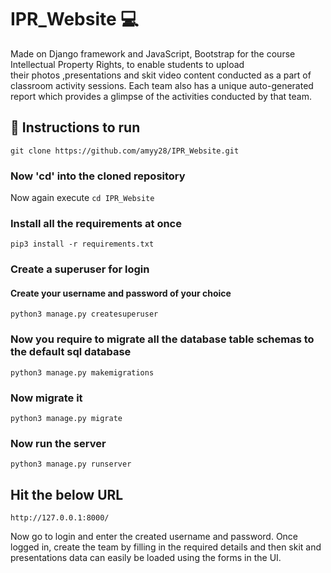 # IPR_Website :computer: 

Made on Django framework and JavaScript, Bootstrap for the course Intellectual Property Rights, to enable students to upload  
their photos ,presentations and skit video content conducted as a part of classroom activity sessions. Each team also has a
unique auto-generated report which provides a glimpse of the activities conducted by that team.

## 🔧 Instructions to run
```
git clone https://github.com/amyy28/IPR_Website.git
```

### Now 'cd' into the cloned repository
Now again execute ```cd IPR_Website```

### Install all the requirements at once
```pip3 install -r requirements.txt```

### Create a superuser for login
#### Create your username and password of your choice
```python3 manage.py createsuperuser```

### Now you require to migrate all the database table schemas to the default sql database 
```python3 manage.py makemigrations```

### Now migrate it
```python3 manage.py migrate```

### Now run the server
```python3 manage.py runserver```

## Hit the below URL
```http://127.0.0.1:8000/```

Now go to login and enter the created username and password. Once logged in, create the team by filling in the required details and then skit and presentations data can easily be loaded using the forms in the UI. 
